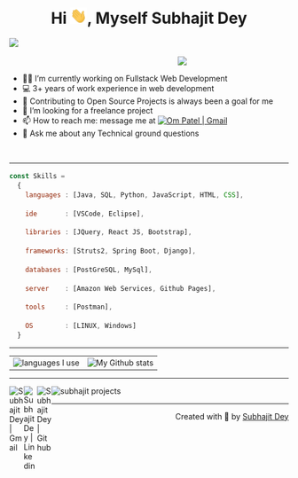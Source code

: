 <h1 align="center">Hi <img src="https://raw.githubusercontent.com/ABSphreak/ABSphreak/master/gifs/Hi.gif" width="30px">, Myself Subhajit Dey</h1>
<img src="https://user-images.githubusercontent.com/73097560/115834477-dbab4500-a447-11eb-908a-139a6edaec5c.gif">

<picture> <img align="right" src="https://github.com/7oSkaaa/7oSkaaa/blob/main/Images/Right_Side.gif?raw=true" width = 200px></picture>

<br />

- 👨‍💻 I’m currently working on Fullstack Web Development
- 💻 3+ years of work experience in web development
- 🌱 Contributing to Open Source Projects is always been a goal for me
- 🔭 I’m looking for a freelance project
- 📫 How to reach me: message me at <a href="https://wa.me/919830407193" target="_new">
    <img alt="Om Patel | Gmail" width="15px" src="https://www.vectorlogo.zone/logos/whatsapp/whatsapp-icon.svg" />
  </a>
- 💬 Ask me about any Technical ground questions

<br />

---

```js
const Skills = 
  {
    languages : [Java, SQL, Python, JavaScript, HTML, CSS],

    ide       : [VSCode, Eclipse],

    libraries : [JQuery, React JS, Bootstrap],

    frameworks: [Struts2, Spring Boot, Django],

    databases : [PostGreSQL, MySql],

    server    : [Amazon Web Services, Github Pages],

    tools     : [Postman],
    
    OS        : [LINUX, Windows]
  }
```

---

<table border=0>
<tr>
<td>
<img align="center" border-radius="40px" width="500px" height="200px" src="https://github-readme-stats.vercel.app/api/top-langs?username=subhajit-98&show_icons=true&locale=en&layout=compact&theme=react" alt="languages I use" />
</td>
<td>
<img alt="My Github stats" align="center" border-radius="40px" width="800px" height="200px" src="https://github-readme-stats.vercel.app/api?username=subhajit-98&count_private=true&show_icons=true&hide_border=true&theme=react" href="https://github.com/=subhajit-98"/>
</td>
</tr>
</table>

---

<!-- <h4> Connect with me🤝: <h4> -->
<img src="https://komarev.com/ghpvc/?username=subhajit-projects&label=Profile%20views&color=000000&style=flat" alt="subhajit projects" />
  </hr>
  <a href="mailto:subhajitdey.5198@gmail.com">
    <img align="left" alt="Subhajit Dey | Gmail" width="26px" src="https://www.vectorlogo.zone/logos/gmail/gmail-icon.svg" />
  </a>
  <a href="https://www.linkedin.com/in/subhajit-dey-kolkata/">
   <img align="left" alt="Subhajit Dey | Linkedin" width="24px" src="https://www.vectorlogo.zone/logos/linkedin/linkedin-tile.svg" />
  </a>
   <a href="https://github.com/subhajit-projects">
    <img align="left" alt="Subhajit Dey | Github" width="26px" src="https://www.vectorlogo.zone/logos/github/github-tile.svg" />
  </a>
  <!-- <a href="https://www.instagram.com/_21omp/">
    <img align="left" alt="Subhajit Dey | Facebook" width="24px" src="https://www.vectorlogo.zone/logos/facebook/facebook-icon.svg" />
  </a>
  <a href="https://www.instagram.com/_21omp/">
    <img align="left" alt="Subhajit Dey | Instagram" width="24px" src="https://www.vectorlogo.zone/logos/instagram/instagram-icon.svg" />
  </a> -->
<!--   <a href="https://portfoliobyom.netlify.app/">
    <img align="left" alt="Om Patel | Portfolio" width="26px" src="https://www.svgrepo.com/show/474386/internet.svg" />
  </a> -->
  <br>

---
  
<div> <!--<img src="https://komarev.com/ghpvc/?username=subhajit-projects&label=Profile%20views&color=0e75b6&style=flat" alt="subhajit projects" /> https://github.com/omunite215 --> <div align="right" >Created with 🧡 by <a href="https://github.com/subhajit-projects">Subhajit Dey</a></div></div>
<!-- <p align="right" > <img src="https://komarev.com/ghpvc/?username=subhajit-projects&label=Profile%20views&color=0e75b6&style=flat" alt="subhajit projects" /> </p> -->

<!--
**subhajit-projects/subhajit-projects** is a ✨ _special_ ✨ repository because its `README.md` (this file) appears on your GitHub profile.

Here are some ideas to get you started:

- 🔭 I’m currently working on ...
- 🌱 I’m currently learning ...
- 👯 I’m looking to collaborate on ...
- 🤔 I’m looking for help with ...
- 💬 Ask me about ...
- 📫 How to reach me: ...
- 😄 Pronouns: ...
- ⚡ Fun fact: ...
-->

<!-- https://github.com/Zhenye-Na -->
